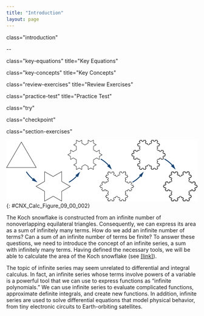 ```yaml
---
title: "Introduction"
layout: page
---
```



<cnx-pi data-type="cnx.flag.introduction"> class="introduction" </cnx-pi>

<div data-type="abstract">
--
</div>

<cnx-pi data-type="cnx.eoc">class="key-equations" title="Key Equations"</cnx-pi>

<cnx-pi data-type="cnx.eoc">class="key-concepts" title="Key Concepts"</cnx-pi>

<cnx-pi data-type="cnx.eoc">class="review-exercises" title="Review Exercises"</cnx-pi>

<cnx-pi data-type="cnx.eoc">class="practice-test" title="Practice Test"</cnx-pi>

<cnx-pi data-type="cnx.answers">class="try"</cnx-pi>

<cnx-pi data-type="cnx.answers">class="checkpoint"</cnx-pi>

<cnx-pi data-type="cnx.answers">class="section-exercises"</cnx-pi>

 ![This is a diagram of several iterations of the Koch snowflake, which is created through an interative process. The first case is an equilateral triangle. Five times, the middle third of each line segment is replaced with an equilateral triangle pointing outward.](../resources/CNX_Calc_Figure_09_00_002.jpg "The Koch snowflake is constructed by using an iterative process. Starting with an equilateral triangle, at each step of the process the middle third of each line segment is removed and replaced with an equilateral triangle pointing outward."){: #CNX_Calc_Figure_09_00_002}

The Koch snowflake is constructed from an infinite number of nonoverlapping equilateral triangles. Consequently, we can express its area as a sum of infinitely many terms. How do we add an infinite number of terms? Can a sum of an infinite number of terms be finite? To answer these questions, we need to introduce the concept of an infinite series, a sum with infinitely many terms. Having defined the necessary tools, we will be able to calculate the area of the Koch snowflake (see [\[link\]](/m53739#fs-id1169738055547)).

The topic of infinite series may seem unrelated to differential and integral calculus. In fact, an infinite series whose terms involve powers of a variable is a powerful tool that we can use to express functions as “infinite polynomials.” We can use infinite series to evaluate complicated functions, approximate definite integrals, and create new functions. In addition, infinite series are used to solve differential equations that model physical behavior, from tiny electronic circuits to Earth-orbiting satellites.

